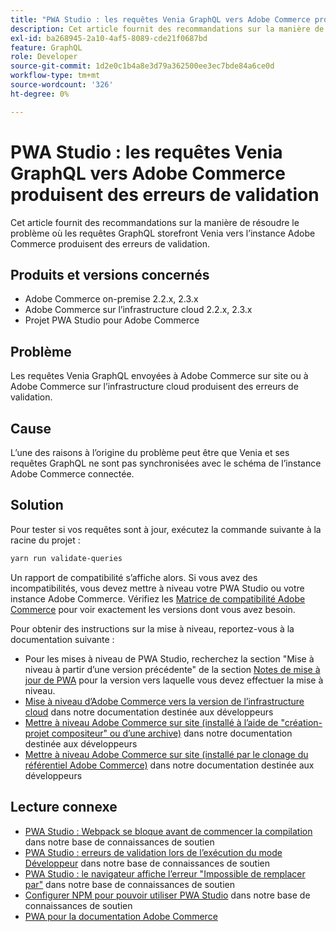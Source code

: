 ```yaml
---
title: "PWA Studio : les requêtes Venia GraphQL vers Adobe Commerce produisent des erreurs de validation"
description: Cet article fournit des recommandations sur la manière de résoudre le problème où les requêtes GraphQL storefront Venia vers l’instance Adobe Commerce produisent des erreurs de validation.
exl-id: ba268945-2a10-4af5-8089-cde21f0687bd
feature: GraphQL
role: Developer
source-git-commit: 1d2e0c1b4a8e3d79a362500ee3ec7bde84a6ce0d
workflow-type: tm+mt
source-wordcount: '326'
ht-degree: 0%

---
```


# PWA Studio : les requêtes Venia GraphQL vers Adobe Commerce produisent des erreurs de validation

Cet article fournit des recommandations sur la manière de résoudre le problème où les requêtes GraphQL storefront Venia vers l’instance Adobe Commerce produisent des erreurs de validation.

## Produits et versions concernés

* Adobe Commerce on-premise 2.2.x, 2.3.x
* Adobe Commerce sur l’infrastructure cloud 2.2.x, 2.3.x
* Projet PWA Studio pour Adobe Commerce

## Problème

Les requêtes Venia GraphQL envoyées à Adobe Commerce sur site ou à Adobe Commerce sur l’infrastructure cloud produisent des erreurs de validation.

## Cause

L’une des raisons à l’origine du problème peut être que Venia et ses requêtes GraphQL ne sont pas synchronisées avec le schéma de l’instance Adobe Commerce connectée.

## Solution

Pour tester si vos requêtes sont à jour, exécutez la commande suivante à la racine du projet :

```bash
yarn run validate-queries
```

Un rapport de compatibilité s’affiche alors. Si vous avez des incompatibilités, vous devez mettre à niveau votre PWA Studio ou votre instance Adobe Commerce. Vérifiez les [Matrice de compatibilité Adobe Commerce](https://developer.adobe.com/commerce/pwa-studio/integrations/adobe-commerce/version-compatibility/) pour voir exactement les versions dont vous avez besoin.

Pour obtenir des instructions sur la mise à niveau, reportez-vous à la documentation suivante :

* Pour les mises à niveau de PWA Studio, recherchez la section &quot;Mise à niveau à partir d’une version précédente&quot; de la section [Notes de mise à jour de PWA](https://github.com/magento/pwa-studio/releases/) pour la version vers laquelle vous devez effectuer la mise à niveau.
* [Mise à niveau d’Adobe Commerce vers la version de l’infrastructure cloud](https://devdocs.magento.com/cloud/project/project-upgrade.html) dans notre documentation destinée aux développeurs
* [Mettre à niveau Adobe Commerce sur site (installé à l’aide de &quot;création-projet compositeur&quot; ou d’une archive)](https://devdocs.magento.com/guides/v2.3/comp-mgr/cli/cli-upgrade.html) dans notre documentation destinée aux développeurs
* [Mettre à niveau Adobe Commerce sur site (installé par le clonage du référentiel Adobe Commerce)](https://devdocs.magento.com/guides/v2.3/install-gde/install/cli/dev_update-magento.html) dans notre documentation destinée aux développeurs

## Lecture connexe

* [PWA Studio : Webpack se bloque avant de commencer la compilation](/help/troubleshooting/miscellaneous/pwa-studio-webpack-hangs-before-beginning-compilation.md) dans notre base de connaissances de soutien
* [PWA Studio : erreurs de validation lors de l’exécution du mode Développeur](/help/troubleshooting/miscellaneous/pwa-studio-validation-errors-when-running-developer-mode.md) dans notre base de connaissances de soutien
* [PWA Studio : le navigateur affiche l’erreur &quot;Impossible de remplacer par&quot;](/help/troubleshooting/miscellaneous/pwa-studio-browser-displays-cannot-proxy-to-error.md) dans notre base de connaissances de soutien
* [Configurer NPM pour pouvoir utiliser PWA Studio](/help/how-to/general/configure-npm-to-be-able-to-use-pwa-studio.md) dans notre base de connaissances de soutien
* [PWA pour la documentation Adobe Commerce](https://magento.github.io/pwa-studio/)
